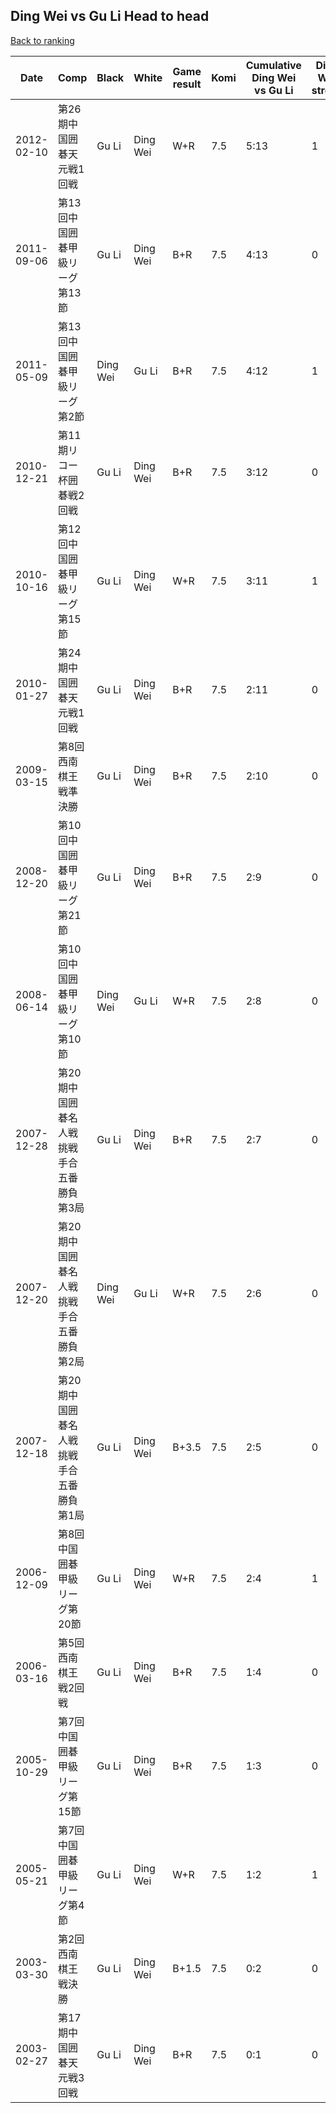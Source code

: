 ## Ding Wei vs Gu Li Head to head

[Back to ranking](../../index.md)




| **Date** | **Comp** | **Black** | **White** | **Game result** | **Komi** | **Cumulative Ding Wei vs Gu Li** | **Ding Wei streak** | **Gu Li streak** | 
| --- | --- | --- | --- | --- | --- | --- | --- | --- |
| 2012-02-10 | 第26期中国囲碁天元戦1回戦 | Gu Li | Ding Wei | W+R | 7.5 | 5:13 | 1 | 0 | 
| 2011-09-06 | 第13回中国囲碁甲級リーグ第13節 | Gu Li | Ding Wei | B+R | 7.5 | 4:13 | 0 | 1 | 
| 2011-05-09 | 第13回中国囲碁甲級リーグ第2節 | Ding Wei | Gu Li | B+R | 7.5 | 4:12 | 1 | 0 | 
| 2010-12-21 | 第11期リコー杯囲碁戦2回戦 | Gu Li | Ding Wei | B+R | 7.5 | 3:12 | 0 | 1 | 
| 2010-10-16 | 第12回中国囲碁甲級リーグ第15節 | Gu Li | Ding Wei | W+R | 7.5 | 3:11 | 1 | 0 | 
| 2010-01-27 | 第24期中国囲碁天元戦1回戦 | Gu Li | Ding Wei | B+R | 7.5 | 2:11 | 0 | 7 | 
| 2009-03-15 | 第8回西南棋王戦準決勝 | Gu Li | Ding Wei | B+R | 7.5 | 2:10 | 0 | 6 | 
| 2008-12-20 | 第10回中国囲碁甲級リーグ第21節 | Gu Li | Ding Wei | B+R | 7.5 | 2:9 | 0 | 5 | 
| 2008-06-14 | 第10回中国囲碁甲級リーグ第10節 | Ding Wei | Gu Li | W+R | 7.5 | 2:8 | 0 | 4 | 
| 2007-12-28 | 第20期中国囲碁名人戦挑戦手合五番勝負第3局 | Gu Li | Ding Wei | B+R | 7.5 | 2:7 | 0 | 3 | 
| 2007-12-20 | 第20期中国囲碁名人戦挑戦手合五番勝負第2局 | Ding Wei | Gu Li | W+R | 7.5 | 2:6 | 0 | 2 | 
| 2007-12-18 | 第20期中国囲碁名人戦挑戦手合五番勝負第1局 | Gu Li | Ding Wei | B+3.5 | 7.5 | 2:5 | 0 | 1 | 
| 2006-12-09 | 第8回中国囲碁甲級リーグ第20節 | Gu Li | Ding Wei | W+R | 7.5 | 2:4 | 1 | 0 | 
| 2006-03-16 | 第5回西南棋王戦2回戦 | Gu Li | Ding Wei | B+R | 7.5 | 1:4 | 0 | 2 | 
| 2005-10-29 | 第7回中国囲碁甲級リーグ第15節 | Gu Li | Ding Wei | B+R | 7.5 | 1:3 | 0 | 1 | 
| 2005-05-21 | 第7回中国囲碁甲級リーグ第4節 | Gu Li | Ding Wei | W+R | 7.5 | 1:2 | 1 | 0 | 
| 2003-03-30 | 第2回西南棋王戦決勝 | Gu Li | Ding Wei | B+1.5 | 7.5 | 0:2 | 0 | 2 | 
| 2003-02-27 | 第17期中国囲碁天元戦3回戦 | Gu Li | Ding Wei | B+R | 7.5 | 0:1 | 0 | 1 |




